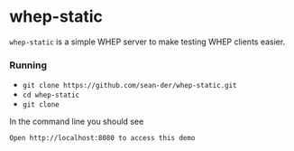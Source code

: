 # whep-static

`whep-static` is a simple WHEP server to make testing WHEP clients easier.

### Running

* `git clone https://github.com/sean-der/whep-static.git`
* `cd whep-static`
* `git clone`

In the command line you should see

```
Open http://localhost:8080 to access this demo
```


